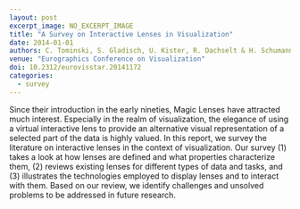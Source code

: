 ```yaml
---
layout: post
excerpt_image: NO_EXCERPT_IMAGE
title: "A Survey on Interactive Lenses in Visualization"
date: 2014-01-01
authors: C. Tominski, S. Gladisch, U. Kister, R. Dachselt & H. Schumann
venue: "Eurographics Conference on Visualization"
doi: 10.2312/eurovisstar.20141172
categories:
  - survey
---
```

Since their introduction in the early nineties, Magic Lenses have attracted much interest. Especially in the realm of visualization, the elegance of using a virtual interactive lens to provide an alternative visual representation of a selected part of the data is highly valued. In this report, we survey the literature on interactive lenses in the context of visualization. Our survey (1) takes a look at how lenses are defined and what properties characterize them, (2) reviews existing lenses for different types of data and tasks, and (3) illustrates the technologies employed to display lenses and to interact with them. Based on our review, we identify challenges and unsolved problems to be addressed in future research.
